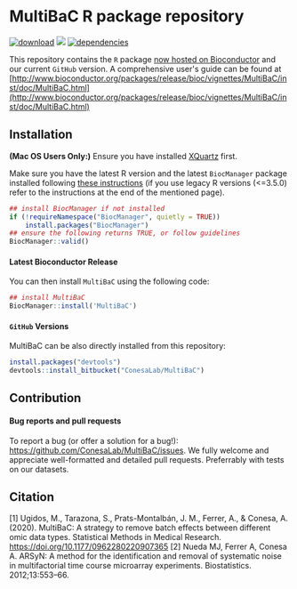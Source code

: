 # MultiBaC R package repository

[![download](http://www.bioconductor.org/shields/downloads/release/MultiBaC.svg)](https://bioconductor.org/packages/stats/bioc/MultiBaC)
[![](https://img.shields.io/github/last-commit/ConesaLab/MultiBaC.svg)](https://github.com/ConesaLab/MultiBaC/commits/master)
[![dependencies](http://bioconductor.org/shields/dependencies/release/MultiBaC.svg)](http://bioconductor.org/packages/release/bioc/html/MultiBaC.html#since)

This repository contains the `R` package [now hosted on
Bioconductor](http://bioconductor.org/packages/release/bioc/html/MultiBaC.html)
and our current `GitHub` version. A comprehensive user's guide can be found at [http://www.bioconductor.org/packages/release/bioc/vignettes/MultiBaC/inst/doc/MultiBaC.html](http://www.bioconductor.org/packages/release/bioc/vignettes/MultiBaC/inst/doc/MultiBaC.html)

## Installation

**(Mac OS Users Only:)** Ensure you have installed
[XQuartz](https://www.xquartz.org/) first.

Make sure you have the latest R version and the latest `BiocManager`
package installed following [these
instructions](https://www.bioconductor.org/install/) (if you use legacy
R versions (\<=3.5.0) refer to the instructions at the end of the
mentioned page).

``` r
## install BiocManager if not installed
if (!requireNamespace("BiocManager", quietly = TRUE))
    install.packages("BiocManager")
## ensure the following returns TRUE, or follow guidelines
BiocManager::valid()
```

#### Latest Bioconductor Release

You can then install `MultiBaC` using the following
code:

```r
## install MultiBaC
BiocManager::install('MultiBaC')
```

#### `GitHub` Versions

MultiBaC can be also directly installed from this repository:

```r
install.packages("devtools")
devtools::install_bitbucket("ConesaLab/MultiBaC")
```

## Contribution

#### Bug reports and pull requests

To report a bug (or offer a solution for a bug\!):
<https://github.com/ConesaLab/MultiBaC/issues>. We fully welcome and
appreciate well-formatted and detailed pull requests. Preferrably with
tests on our datasets.

## Citation

[1] Ugidos, M., Tarazona, S., Prats-Montalbán, J. M., Ferrer, A., & Conesa, A. (2020). MultiBaC: A strategy to remove batch effects between different omic data types. Statistical Methods in Medical Research. https://doi.org/10.1177/0962280220907365
[2] Nueda MJ, Ferrer A, Conesa A. ARSyN: A method for the identification and removal of systematic noise in multifactorial time course microarray experiments. Biostatistics. 2012;13:553–66.
